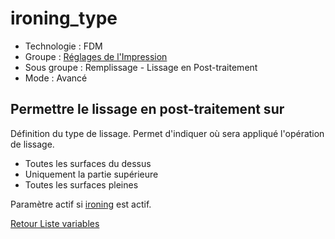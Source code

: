 # ironing_type

* Technologie : FDM
* Groupe : [Réglages de l'Impression](../print_settings/print_settings.md)
* Sous groupe : Remplissage - Lissage en Post-traitement
* Mode : Avancé

## Permettre le lissage en post-traitement sur 


Définition du type de lissage. Permet d'indiquer où sera appliqué l'opération de lissage.
- Toutes les surfaces du dessus
- Uniquement la partie supérieure
- Toutes les surfaces pleines

Paramètre actif si [ironing](ironing.md) est actif.


[Retour Liste variables](variable_list.md)